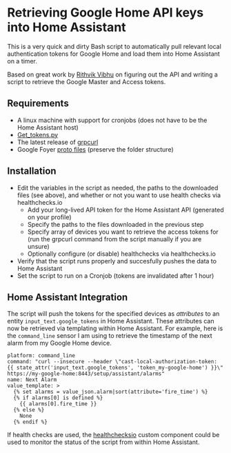 # Retrieving Google Home API keys into Home Assistant

This is a very quick and dirty Bash script to automatically pull relevant local authentication tokens for Google Home and load them into Home Assistant on a timer.

Based on great work by [Rithvik Vibhu](https://rithvikvibhu.github.io/GHLocalApi/) on figuring out the API and writing a script to retrieve the Google Master and Access tokens.

## Requirements

- A linux machine with support for cronjobs (does not have to be the Home Assistant host)
- [Get_tokens.py](https://gist.githubusercontent.com/rithvikvibhu/952f83ea656c6782fbd0f1645059055d/raw/00c724829a2786f97fc5251b5aaf998af9a93806/get_tokens.py)
- The latest release of [grpcurl](https://github.com/fullstorydev/grpcurl/releases)
- Google Foyer [proto files](https://drive.google.com/drive/folders/1RvnN3y-G23pd2SWHmfV_7sef8QU5GNF4) (preserve the folder structure)

## Installation

- Edit the variables in the script as needed, the paths to the downloaded files (see above), and whether or not you want to use health checks via healthchecks.io
    - Add your long-lived API token for the Home Assistant API (generated on your profile)
    - Specify the paths to the files downloaded in the previous step
    - Specify array of devices you want to retrieve the access tokens for (run the grpcurl command from the script manually if you are unsure)
    - Optionally configure (or disable) healthchecks via healthchecks.io
- Verify that the script runs properly and succesfully pushes the data to Home Assistant
- Set the script to run on a Cronjob (tokens are invalidated after 1 hour)

## Home Assistant Integration

The script will push the tokens for the specified devices as *attributes* to an entity `input_text.google_tokens` in Home Assistant. These attributes can now be retrieved via templating within Home Assistant. For example, here is the `command_line` sensor I am using to retrieve the timestamp of the next alarm from my Google Home device.

```
platform: command_line
command: "curl --insecure --header \"cast-local-authorization-token: {{ state_attr('input_text.google_tokens', 'token_my-google-home') }}\" https://my-google-home:8443/setup/assistant/alarms"
name: Next Alarm
value_template: >
  {% set alarms = value_json.alarm|sort(attribute='fire_time') %}
  {% if alarms[0] is defined %}
    {{ alarms[0].fire_time }}
  {% else %}
    None
  {% endif %}
```

If health checks are used, the [healthchecksio](https://github.com/custom-components/healthchecksio) custom component could be used to monitor the status of the script from within Home Assistant.

